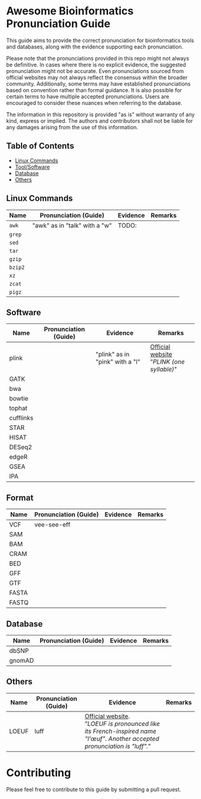 # Awesome Bioinformatics Pronunciation Guide

This guide aims to provide the correct pronunciation for bioinformatics tools and databases, along with the evidence supporting each pronunciation.

Please note that the pronunciations provided in this repo might not always be definitive. In cases where there is no explicit evidence, the suggested pronunciation might not be accurate. Even pronunciations sourced from official websites may not always reflect the consensus within the broader community. Additionally, some terms may have established pronunciations based on convention rather than formal guidance. It is also possible for certain terms to have multiple accepted pronunciations. Users are encouraged to consider these nuances when referring to the database.

The information in this repository is provided "as is" without warranty of any kind, express or implied. The authors and contributors shall not be liable for any damages arising from the use of this information.


## Table of Contents

- [Linux Commands](#linux-commands)
- [Tool/Software](#toolsoftware)
- [Database](#database)
- [Others](#others)

## Linux Commands

| Name | Pronunciation (Guide) | Evidence | Remarks |
|-----------|----------------------|-----------------------|----------|
| `awk` | "awk" as in "talk" with a "w" |TODO:||
| `grep` ||||
| `sed` ||||
| `tar` ||||
| `gzip` ||||
| `bzip2` ||||
| `xz` ||||
| `zcat` ||||
| `pigz` ||||

## Software

| Name | Pronunciation (Guide) | Evidence | Remarks |
|-----------|----------------------|-----------------------|----------|
| plink || "plink" as in "pink" with a "l" | [Official website](https://zzz.bwh.harvard.edu/plink/)<br>”<i>PLINK (one syllable)</i>" ||
| GATK |||||
| bwa ||||
| bowtie ||||
| tophat ||||
| cufflinks ||||
| STAR ||||
| HISAT ||||
| DESeq2 ||||
| edgeR ||||
| GSEA ||||
| IPA ||||


## Format

| Name | Pronunciation (Guide) | Evidence | Remarks |
|-----------|----------------------|-----------------------|----------|
| VCF | vee-see-eff |||
| SAM ||||
| BAM ||||
| CRAM ||||
| BED ||||
| GFF ||||
| GTF ||||
| FASTA ||||
| FASTQ ||||


## Database

| Name | Pronunciation (Guide) | Evidence | Remarks |
|-----------|----------------------|-----------------------|----------|
| dbSNP ||||
| gnomAD ||||


## Others

| Name | Pronunciation (Guide) | Evidence | Remarks |
|-----------|----------------------|-----------------------|----------|
| LOEUF | luff | [Official website](https://gnomad.broadinstitute.org/help).<br>”<i>LOEUF is pronounced like its French-inspired name "l'œuf". Another accepted pronunciation is "luff".</i>” ||

# Contributing

Please feel free to contribute to this guide by submitting a pull request.